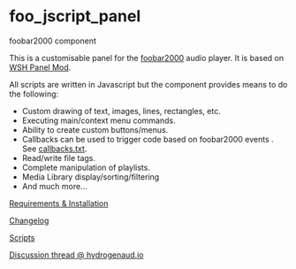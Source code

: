 # foo_jscript_panel
foobar2000 component

This is a customisable panel for the [foobar2000](https://www.foobar2000.org) audio player. It is based on [WSH Panel Mod](https://code.google.com/p/foo-wsh-panel-mod/).

All scripts are written in Javascript but the component provides means to do the following:

* Custom drawing of text, images, lines, rectangles, etc.
* Executing main/context menu commands.
* Ability to create custom buttons/menus.
* Callbacks can be used to trigger code based on foobar2000 events . See [callbacks.txt](https://raw.githubusercontent.com/19379/foo-jscript-panel/master/foo_jscript_panel/docs/Callbacks.txt).
* Read/write file tags.
* Complete manipulation of playlists.
* Media Library display/sorting/filtering
* And much more...

[Requirements & Installation](https://github.com/19379/foo-jscript-panel/wiki/Requirements-&-Installation)

[Changelog](https://github.com/19379/foo-jscript-panel/blob/master/CHANGELOG.md)

[Scripts](https://github.com/19379/foo-jscript-panel/wiki/Scripts)

[Discussion thread @ hydrogenaud.io](https://hydrogenaud.io/index.php/topic,110499.0.html)
